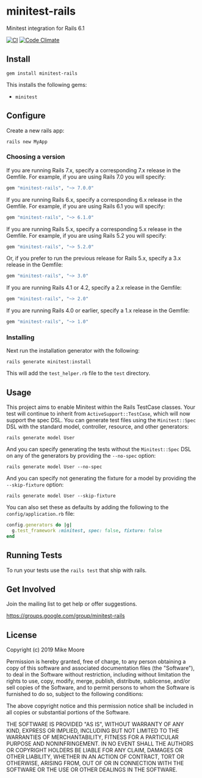 # minitest-rails

Minitest integration for Rails 6.1

[![CI](https://github.com/blowmage/minitest-rails/actions/workflows/ci.yml/badge.svg)](https://github.com/blowmage/minitest-rails/actions/workflows/ci.yml)
[![Code Climate](https://codeclimate.com/github/blowmage/minitest-rails.png)](https://codeclimate.com/github/blowmage/minitest-rails)

## Install

`gem install minitest-rails`

This installs the following gems:

* `minitest`

## Configure

Create a new rails app:

`rails new MyApp`

### Choosing a version

If you are running Rails 7.x, specify a corresponding 7.x release in the Gemfile. For example, if you are using Rails 7.0 you will specify:

```ruby
gem "minitest-rails", "~> 7.0.0"
```

If you are running Rails 6.x, specify a corresponding 6.x release in the Gemfile. For example, if you are using Rails 6.1 you will specify:

```ruby
gem "minitest-rails", "~> 6.1.0"
```

If you are running Rails 5.x, specify a corresponding 5.x release in the Gemfile. For example, if you are using Rails 5.2 you will specify:

```ruby
gem "minitest-rails", "~> 5.2.0"
```

Or, if you prefer to run the previous release for Rails 5.x, specify a 3.x release in the Gemfile:

```ruby
gem "minitest-rails", "~> 3.0"
```

If you are running Rails 4.1 or 4.2, specify a 2.x release in the Gemfile:

```ruby
gem "minitest-rails", "~> 2.0"
```

If you are running Rails 4.0 or earlier, specify a 1.x release in the Gemfile:

```ruby
gem "minitest-rails", "~> 1.0"
```

### Installing

Next run the installation generator with the following:

`rails generate minitest:install`

This will add the `test_helper.rb` file to the `test` directory.

## Usage

This project aims to enable Minitest within the Rails TestCase classes.
Your test will continue to inherit from `ActiveSupport::TestCase`, which will now support the spec DSL.
You can generate test files using the `Minitest::Spec` DSL with the standard model, controller, resource, and other generators:

`rails generate model User`

And you can specify generating the tests without the `Minitest::Spec` DSL on any of the generators by providing the `--no-spec` option:

`rails generate model User --no-spec`

And you can specify not generating the fixture for a model by providing the `--skip-fixture` option:

`rails generate model User --skip-fixture`

You can also set these as defaults by adding the following to the `config/application.rb` file:

```ruby
config.generators do |g|
  g.test_framework :minitest, spec: false, fixture: false
end
```

## Running Tests

To run your tests use the `rails test` that ship with rails.

## Get Involved

Join the mailing list to get help or offer suggestions.

https://groups.google.com/group/minitest-rails

## License

Copyright (c) 2019 Mike Moore

Permission is hereby granted, free of charge, to any person obtaining
a copy of this software and associated documentation files (the
"Software"), to deal in the Software without restriction, including
without limitation the rights to use, copy, modify, merge, publish,
distribute, sublicense, and/or sell copies of the Software, and to
permit persons to whom the Software is furnished to do so, subject to
the following conditions:

The above copyright notice and this permission notice shall be
included in all copies or substantial portions of the Software.

THE SOFTWARE IS PROVIDED "AS IS", WITHOUT WARRANTY OF ANY KIND,
EXPRESS OR IMPLIED, INCLUDING BUT NOT LIMITED TO THE WARRANTIES OF
MERCHANTABILITY, FITNESS FOR A PARTICULAR PURPOSE AND
NONINFRINGEMENT. IN NO EVENT SHALL THE AUTHORS OR COPYRIGHT HOLDERS BE
LIABLE FOR ANY CLAIM, DAMAGES OR OTHER LIABILITY, WHETHER IN AN ACTION
OF CONTRACT, TORT OR OTHERWISE, ARISING FROM, OUT OF OR IN CONNECTION
WITH THE SOFTWARE OR THE USE OR OTHER DEALINGS IN THE SOFTWARE.

